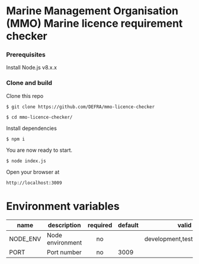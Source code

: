 # Marine Management Organisation (MMO) Marine licence requirement checker

### Prerequisites

Install Node.js v8.x.x

### Clone and build

Clone this repo

`$ git clone https://github.com/DEFRA/mmo-licence-checker`

`$ cd mmo-licence-checker/`


Install dependencies

`$ npm i`

You are now ready to start.

`$ node index.js`


Open your browser at

`http://localhost:3009`


# Environment variables

| name     | description      | required | default |            valid            |             notes             |
|----------|------------------|:--------:|---------|:---------------------------:|:-----------------------------:|
| NODE_ENV | Node environment |    no    |         | development,test,production |                               |
| PORT     | Port number      |    no    | 3009    |                             |                               |
